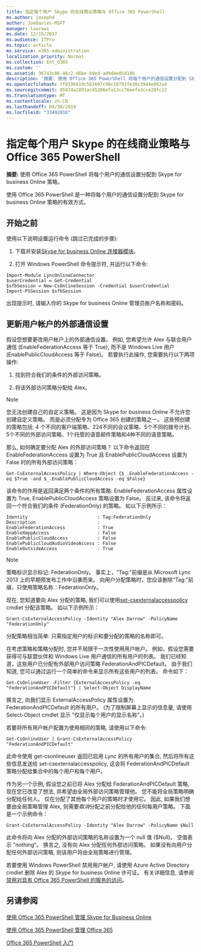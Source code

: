 ```yaml
---
title: 指定每个用户 Skype 的在线商业策略与 Office 365 PowerShell
ms.author: josephd
author: JoeDavies-MSFT
manager: laurawi
ms.date: 12/15/2017
ms.audience: ITPro
ms.topic: article
ms.service: o365-administration
localization_priority: Normal
ms.collection: Ent_O365
ms.custom: ''
ms.assetid: 36743c86-46c2-46be-b9ed-ad9d4e85d186
description: '摘要: 使用 Office 365 PowerShell 将每个用户的通信设置分配到 Skype for business Online 策略。'
ms.openlocfilehash: 7f819b619c5b3607c98c10791fe30c3944e862a4
ms.sourcegitcommit: 85974a1891ac45286efa13cc76eefa3cce28fc22
ms.translationtype: MT
ms.contentlocale: zh-CN
ms.lasthandoff: 04/30/2019
ms.locfileid: "33492018"
---
```

# <a name="assign-per-user-skype-for-business-online-policies-with-office-365-powershell"></a>指定每个用户 Skype 的在线商业策略与 Office 365 PowerShell

 **摘要:** 使用 Office 365 PowerShell 将每个用户的通信设置分配到 Skype for business Online 策略。
  
使用 Office 365 PowerShell 是一种将每个用户的通信设置分配到 Skype for business Online 策略的有效方式。
  
## <a name="before-you-begin"></a>开始之前

使用以下说明设置运行命令 (跳过已完成的步骤):
  
1. 下载并安装[Skype for business Online 连接器模块](https://www.microsoft.com/en-us/download/details.aspx?id=39366)。
    
2. 打开 Windows PowerShell 命令提示符, 并运行以下命令: 
    
  ```
  Import-Module LyncOnlineConnector
$userCredential = Get-Credential
$sfbSession = New-CsOnlineSession -Credential $userCredential
Import-PSSession $sfbSession
  ```
出现提示时, 请输入你的 Skype for business Online 管理员帐户名称和密码。
    
## <a name="updating-external-communication-settings-for-a-user-account"></a>更新用户帐户的外部通信设置

假设您想要更改用户帐户上的外部通信设置。 例如, 您希望允许 Alex 与联合用户通信 (EnableFederationAccess 等于 True), 而不是 Windows Live 用户 (EnablePublicCloudAccess 等于 False)。 若要执行此操作, 您需要执行以下两项操作:
  
1. 找到符合我们的条件的外部访问策略。
    
2. 将该外部访问策略分配给 Alex。
    
> [!NOTE]
>  您无法创建自己的自定义策略。 这是因为 Skype for business Online 不允许您创建自定义策略。 而是必须分配专为 Office 365 创建的策略之一。 这些预创建的策略包括: 4 个不同的客户端策略、224不同的会议策略、5个不同的拨号计划、5个不同的外部访问策略、1个托管的语音邮件策略和4种不同的语音策略。
  
那么, 如何确定要分配 Alex 的外部访问策略？ 以下命令返回在 EnableFederationAccess 设置为 True 且 EnablePublicCloudAccess 设置为 False 时的所有外部访问策略：
  
```
Get-CsExternalAccessPolicy | Where-Object {$_.EnableFederationAccess -eq $True -and $_.EnablePublicCloudAccess -eq $False}
```

该命令的作用是返回满足两个条件的所有策略: EnableFederationAccess 属性设置为 True, EnablePublicCloudAccess 策略设置为 False。 反过来, 该命令将返回一个符合我们的条件 (FederationOnly) 的策略。 如以下示例所示：
  
```
Identity                          : Tag:FederationOnly
Description                       :
EnableFederationAccess            : True
EnableXmppAccess                  : False
EnablePublicCloudAccess           : False
EnablePublicCloudAudioVideoAccess : False
EnableOutsideAccess               : True
```

> [!NOTE]
> 策略标识显示标记: FederationOnly。 事实上，“Tag:”前缀是从 Microsoft Lync 2013 上的早期预发布工作中沿袭而来。 向用户分配策略时，您应该删除“Tag:”前缀，只使用策略名称：FederationOnly。 
  
现在, 您知道要向 Alex 分配的策略, 我们可以使用[set-csexternalaccesspolicy](https://go.microsoft.com/fwlink/?LinkId=523974) cmdlet 分配该策略。 如以下示例所示：
  
```
Grant-CsExternalAccessPolicy -Identity "Alex Darrow" -PolicyName "FederationOnly"
```

分配策略相当简单: 只需指定用户的标识和要分配的策略的名称即可。 
  
在考虑策略和策略分配时, 您并不局限于一次性使用用户帐户。 例如，假设您需要获得可与联盟伙伴和 Windows Live 用户通信的所有用户的列表。 我们已经知道，这些用户已分配有外部用户访问策略 FederationAndPICDefault。 由于我们知道, 您可以通过运行一个简单的命令来显示所有这些用户的列表。 命令如下：
  
```
Get-CsOnlineUser -Filter {ExternalAccessPolicy -eq "FederationAndPICDefault"} | Select-Object DisplayName
```

换言之, 向我们显示 ExternalAccessPolicy 属性设置为 FederationAndPICDefault 的所有用户。 (为了限制屏幕上显示的信息量, 请使用 Select-Object cmdlet 显示 "仅显示每个用户的显示名称"。) 
  
若要将所有用户帐户配置为使用相同的策略, 请使用以下命令:
  
```
Get-CsOnlineUser | Grant-CsExternalAccessPolicy "FederationAndPICDefault"
```

此命令使用 get-csonlineuser 返回已启用 Lync 的所有用户的集合, 然后将所有这些信息发送给 set-csexternalaccesspolicy, 这会将 FederationAndPICDefault 策略分配给集合中的每个用户和每个用户。
  
作为另一个示例, 假设您之前已将 Alex 分配给 FederationAndPICDefault 策略, 现在您已改变了想法, 并希望由全局外部访问策略管理他。 您不能将全局策略明确分配给任何人。 仅在分配了其他每个用户的策略时才使用它。 因此, 如果我们想要由全局策略管理 Alex, 则需要*取消*分配之前分配给他的任何每用户策略。 下面是一个示例命令：
  
```
Grant-CsExternalAccessPolicy -Identity "Alex Darrow" -PolicyName $Null
```

此命令将向 Alex 分配的外部访问策略的名称设置为一个 null 值 ($Null)。 空值表示 "nothing"。 换言之, 没有向 Alex 分配任何外部访问策略。 如果没有向用户分配任何外部访问策略, 则该用户将由全局策略进行管理。
  
若要使用 Windows PowerShell 禁用用户帐户, 请使用 Azure Active Directory cmdlet 删除 Alex 的 Skype for business Online 许可证。 有关详细信息, 请参阅[禁用对具有 Office 365 PowerShell 的服务的访问](assign-licenses-to-user-accounts-with-office-365-powershell.md)。
  
## <a name="see-also"></a>另请参阅

#### 

[使用 Office 365 PowerShell 管理 Skype for Business Online](manage-skype-for-business-online-with-office-365-powershell.md)
  
[使用 Office 365 PowerShell 管理 Office 365](manage-office-365-with-office-365-powershell.md)
  
[Office 365 PowerShell 入门](getting-started-with-office-365-powershell.md)

